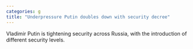 ```yaml
---
categories: g
title: "Underpressure Putin doubles down with security decree"
---
```

Vladimir Putin is tightening security across Russia, with the introduction of different security levels.